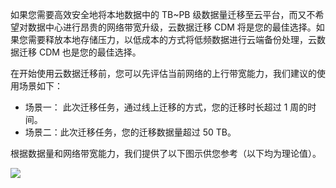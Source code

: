 

如果您需要高效安全地将本地数据中的 TB~PB 级数据量迁移至云平台，而又不希望对数据中心进行昂贵的网络带宽升级，云数据迁移 CDM 将是您的最佳选择。如果您需要释放本地存储压力，以低成本的方式将低频数据进行云端备份处理，云数据迁移 CDM 也是您的最佳选择。

在开始使用云数据迁移前，您可以先评估当前网络的上行带宽能力，我们建议的使用场景如下：

- 场景一： 此次迁移任务，通过线上迁移的方式，您的迁移时长超过 1 周的时间。
- 场景二：此次迁移任务，您的迁移数据量超过 50 TB。

根据数据量和网络带宽能力，我们提供了以下图示供您参考（以下均为理论值）。


![](http://imgcache.tce.fsphere.cn/static/i.imgur.com/NvByUya.png)